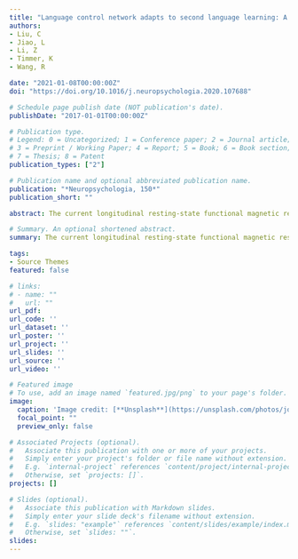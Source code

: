 ```yaml
---
title: "Language control network adapts to second language learning: A longitudinal rs-fMRI study"
authors:
- Liu, C
- Jiao, L
- Li, Z
- Timmer, K
- Wang, R 

date: "2021-01-08T00:00:00Z"
doi: "https://doi.org/10.1016/j.neuropsychologia.2020.107688"

# Schedule page publish date (NOT publication's date).
publishDate: "2017-01-01T00:00:00Z"

# Publication type.
# Legend: 0 = Uncategorized; 1 = Conference paper; 2 = Journal article;
# 3 = Preprint / Working Paper; 4 = Report; 5 = Book; 6 = Book section;
# 7 = Thesis; 8 = Patent
publication_types: ["2"]

# Publication name and optional abbreviated publication name.
publication: "*Neuropsychologia, 150*"
publication_short: ""

abstract: The current longitudinal resting-state functional magnetic resonance imaging study examined changes in language control network after one year of L2 English classroom learning. A group of Chinese college freshmen majoring in English underwent two scans, one before (i.e., Session 1) and one after (i.e., Session 2) the one-year L2 courses. Learners' language control abilities were assessed via a behavioral language switching task. Our graph theory and functional connectivity analyses revealed that with increased exposure to the L2, nodal betweenness in language control areas, such as the dorsal anterior cingulate cortex (dACC), decreased and connectivity between dACC and pre-supplementary motor area (pre-SMA) increased. Critically, these neural changes were correlated with participants' behavioral performance on the language switching task. Taken together, these findings suggest that the language control network in resting brain could be modulated by long-term L2 learning in a naturalistic classroom setting, and that the dACC/pre-SMA complex appears to play a critical role in language control.

# Summary. An optional shortened abstract.
summary: The current longitudinal resting-state functional magnetic resonance imaging study examined changes in language control network after one year of L2 English classroom learning....

tags:
- Source Themes
featured: false

# links:
# - name: ""
#   url: ""
url_pdf: 
url_code: ''
url_dataset: ''
url_poster: ''
url_project: ''
url_slides: ''
url_source: ''
url_video: ''

# Featured image
# To use, add an image named `featured.jpg/png` to your page's folder. 
image:
  caption: 'Image credit: [**Unsplash**](https://unsplash.com/photos/jdD8gXaTZsc)'
  focal_point: ""
  preview_only: false

# Associated Projects (optional).
#   Associate this publication with one or more of your projects.
#   Simply enter your project's folder or file name without extension.
#   E.g. `internal-project` references `content/project/internal-project/index.md`.
#   Otherwise, set `projects: []`.
projects: []

# Slides (optional).
#   Associate this publication with Markdown slides.
#   Simply enter your slide deck's filename without extension.
#   E.g. `slides: "example"` references `content/slides/example/index.md`.
#   Otherwise, set `slides: ""`.
slides:
---
```

